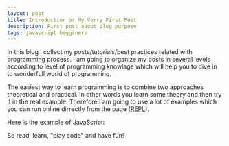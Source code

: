 ```yaml
---
layout: post
title: Introduction or My Verry First Post
description: First post about blog purpose
tags: javascript begginers
---
```


In this blog I collect my posts/tutorials/best practices related with programming process. I am going to organize my posts in several levels according to level of programming knowlage which will help you to dive in to wonderfull world of programming.

The easiest way to learn programming is to combine two approaches theoretical and practical. In other words you learn some theory and then try it in the real example. Therefore I am going to use a lot of examples which you can run online dirrectly from the page ([REPL](https://en.wikipedia.org/wiki/Read%E2%80%93eval%E2%80%93print_loop)).

Here is the example of JavaScript:
<script async src="//jsfiddle.net/alexhustas/7LL9w1yk/1/embed/js,result/"></script>

So read, learn, "play code" and have fun!